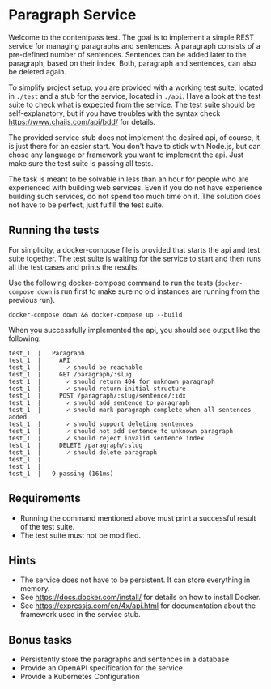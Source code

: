 # Paragraph Service

Welcome to the contentpass test. The goal is to implement a simple REST service for managing paragraphs and sentences. A paragraph consists of a pre-defined number of sentences. Sentences can be added later to the paragraph, based on their index. Both, paragraph and sentences, can also be deleted again.

To simplify project setup, you are provided with a working test suite, located in `./test` and a stub for the service, located in `./api`. Have a look at the test suite to check what is expected from the service. The test suite should be self-explanatory, but if you have troubles with the syntax check https://www.chaijs.com/api/bdd/ for details.

The provided service stub does not implement the desired api, of course, it is just there for an easier start. You don't have to stick with Node.js, but can chose any language or framework you want to implement the api. Just make sure the test suite is passing all tests.

The task is meant to be solvable in less than an hour for people who are experienced with building web services. Even if you do not have experience building such services, do not spend too much time on it. The solution does not have to be perfect, just fulfill the test suite.

## Running the tests

For simplicity, a docker-compose file is provided that starts the api and test suite together. The test suite is waiting for the service to start and then runs all the test cases and prints the results.

Use the following docker-compose command to run the tests (`docker-compose down` is run first to make sure no old instances are running from the previous run).

```
docker-compose down && docker-compose up --build
```

When you successfully implemented the api, you should see output like the following:

```
test_1  |   Paragraph
test_1  |     API
test_1  |       ✓ should be reachable
test_1  |     GET /paragraph/:slug
test_1  |       ✓ should return 404 for unknown paragraph
test_1  |       ✓ should return initial structure
test_1  |     POST /paragraph/:slug/sentence/:idx
test_1  |       ✓ should add sentence to paragraph
test_1  |       ✓ should mark paragraph complete when all sentences added
test_1  |       ✓ should support deleting sentences
test_1  |       ✓ should not add sentence to unknown paragraph
test_1  |       ✓ should reject invalid sentence index
test_1  |     DELETE /paragraph/:slug
test_1  |       ✓ should delete paragraph
test_1  |
test_1  |
test_1  |   9 passing (161ms)
```

## Requirements

* Running the command mentioned above must print a successful result of the test suite.
* The test suite must not be modified.

## Hints

* The service does not have to be persistent. It can store everything in memory.
* See https://docs.docker.com/install/ for details on how to install Docker.
* See https://expressjs.com/en/4x/api.html for documentation about the framework used in the service stub.

## Bonus tasks

* Persistently store the paragraphs and sentences in a database
* Provide an OpenAPI specification for the service
* Provide a Kubernetes Configuration
